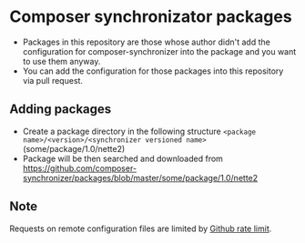 # Composer synchronizator packages
- Packages in this repository are those whose author didn't add the configuration for
composer-synchronizer into the package and you want to use them anyway.
- You can add the configuration for those packages into this repository via pull request.

## Adding packages
- Create a package directory in the following structure
`<package name>/<version>/<synchronizer versioned name>` (some/package/1.0/nette2)
- Package will be then searched and downloaded
from https://github.com/composer-synchronizer/packages/blob/master/some/package/1.0/nette2

## Note
Requests on remote configuration files are limited by [Github rate limit](https://developer.github.com/v3/rate_limit/).
